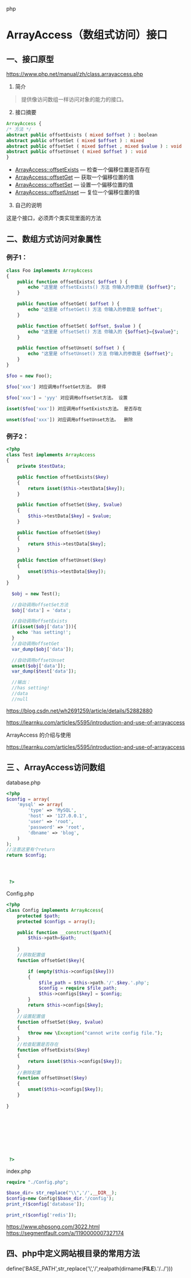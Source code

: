 php

# ArrayAccess（数组式访问）接口



## 一、接口原型

<https://www.php.net/manual/zh/class.arrayaccess.php>



1. 简介

> 提供像访问数组一样访问对象的能力的接口。


2. 接口摘要
```php
ArrayAccess {
/* 方法 */
abstract public offsetExists ( mixed $offset ) : boolean
abstract public offsetGet ( mixed $offset ) : mixed
abstract public offsetSet ( mixed $offset , mixed $value ) : void
abstract public offsetUnset ( mixed $offset ) : void
}
```

- [ArrayAccess::offsetExists](https://www.php.net/manual/zh/arrayaccess.offsetexists.php) — 检查一个偏移位置是否存在
- [ArrayAccess::offsetGet](https://www.php.net/manual/zh/arrayaccess.offsetget.php) — 获取一个偏移位置的值
- [ArrayAccess::offsetSet](https://www.php.net/manual/zh/arrayaccess.offsetset.php) — 设置一个偏移位置的值
- [ArrayAccess::offsetUnset](https://www.php.net/manual/zh/arrayaccess.offsetunset.php) — 复位一个偏移位置的值




3. 自己的说明

这是个接口，必须弄个类实现里面的方法



##  二、数组方式访问对象属性



### 例子1：

```php
class Foo implements ArrayAccess
{
    public function offsetExists( $offset ) {
        echo "这里是 offsetExists() 方法 你输入的参数是 {$offset}";
    }

    public function offsetGet( $offset ) {
        echo "这里是 offsetGet() 方法 你输入的参数是 $offset";
    }

    public function offsetSet( $offset, $value ) {
        echo "这里是 offsetSet() 方法 你输入的 {$offset}={$value}";
    }

    public function offsetUnset( $offset ) {
        echo "这里是 offsetUnset() 方法 你输入的参数是 {$offset}";
    }
}
```



```php
$foo = new Foo();

$foo['xxx'] 对应调用offsetGet方法。 获得

$foo['xxx'] = 'yyy' 对应调用offsetSet方法。 设置

isset($foo['xxx']) 对应调用offsetExists方法。 是否存在
 
unset($foo['xxx']) 对应调用offsetUnset方法。  删除
```



### 例子2：

```php
<?php
class Test implements ArrayAccess
{
    private $testData;

    public function offsetExists($key)
    {
        return isset($this->testData[$key]);
    }

    public function offsetSet($key, $value)
    {
        $this->testData[$key] = $value;
    }

    public function offsetGet($key)
    {
        return $this->testData[$key];
    }

    public function offsetUnset($key)
    {
        unset($this->testData[$key]);
    }
}

  $obj = new Test();

  //自动调用offsetSet方法
  $obj['data'] = 'data';

  //自动调用offsetExists
  if(isset($obj['data'])){
    echo 'has setting!';
  }
  //自动调用offsetGet
  var_dump($obj['data']);

  //自动调用offsetUnset
  unset($obj['data']);
  var_dump($test['data']);

  //输出：
  //has setting!
  //data  
  //null
```





<https://blog.csdn.net/wh2691259/article/details/52882880>



<https://learnku.com/articles/5595/introduction-and-use-of-arrayaccess>

ArrayAccess 的介绍与使用

<https://learnku.com/articles/5595/introduction-and-use-of-arrayaccess>



## 三 、ArrayAccess访问数组



database.php

```php
<?php 
$config = array(
    'mysql' => array(
        'type' => 'MySQL',
        'host' => '127.0.0.1',
        'user' => 'root',
        'password' => 'root',
        'dbname' => 'blog',
    )
);
//注意这里有个return
return $config;




 ?>
```



Config.php

```php
<?php 
class Config implements ArrayAccess{
    protected $path;
    protected $configs = array();

    public function __construct($path){
        $this->path=$path;
 
    }
    //获取配置值
    function offsetGet($key){

        if (empty($this->configs[$key]))
        {
            $file_path = $this->path.'/'.$key.'.php';
            $config = require $file_path;            
            $this->configs[$key] = $config;
        }
        return $this->configs[$key];
    }
    //设置配置值
    function offsetSet($key, $value)
    {
        throw new \Exception("cannot write config file.");
    }
    //检查配置是否存在
    function offsetExists($key)
    {
        return isset($this->configs[$key]);
    }
    //删除配置
    function offsetUnset($key)
    {
        unset($this->configs[$key]);
    }
 
}









 ?>
```



index.php

```php
require "./Config.php";

$base_dir= str_replace("\\",'/',__DIR__);
$config=new Config($base_dir.'/config'); 
print_r($config['database']);

print_r($config['redis']);


```



<https://www.phpsong.com/3022.html>
https://segmentfault.com/a/1190000007327174





## 四、php中定义网站根目录的常用方法

​    define('BASE_PATH',str_replace('\\','/',realpath(dirname(__FILE__).'/../')))

